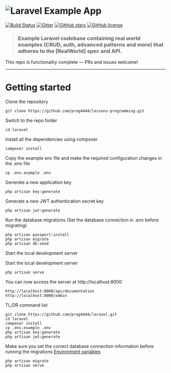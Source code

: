 # ![Laravel Example App](logo.png)

[![Build Status](https://img.shields.io/travis/gothinkster/laravel-realworld-example-app/master.svg)](https://travis-ci.org/gothinkster/laravel-realworld-example-app) [![Gitter](https://img.shields.io/gitter/room/realworld-dev/laravel.svg)](https://gitter.im/realworld-dev/laravel) [![GitHub stars](https://img.shields.io/github/stars/gothinkster/laravel-realworld-example-app.svg)](https://github.com/gothinkster/laravel-realworld-example-app/stargazers) [![GitHub license](https://img.shields.io/github/license/gothinkster/laravel-realworld-example-app.svg)](https://raw.githubusercontent.com/gothinkster/laravel-realworld-example-app/master/LICENSE)

> ### Example Laravel codebase containing real world examples (CRUD, auth, advanced patterns and more) that adheres to the [RealWorld] spec and API.

This repo is functionality complete — PRs and issues welcome!

----------

# Getting started

Clone the repository

    git clone https://github.com/prog4444/lessons-programming.git

Switch to the repo folder

    cd laravel

Install all the dependencies using composer

    composer install

Copy the example env file and make the required configuration changes in the .env file

    cp .env.example .env

Generate a new application key

    php artisan key:generate

Generate a new JWT authentication secret key

    php artisan jwt:generate

Run the database migrations (Set the database connection in .env before migrating)

    php artisan passport:install
    php artisan migrate
    php artisan db:seed

Start the local development server

Start the local development server

    php artisan serve

You can now access the server at http://localhost:8000

    http://localhost:8000/api/documentation
    http://localhost:8000/admin

TL;DR command list

    git clone https://github.com/prog4444/laravel.git
    cd laravel
    composer install
    cp .env.example .env
    php artisan key:generate
    php artisan jwt:generate 
    
Make sure you set the correct database connection information before running the migrations [Environment variables](#environment-variables)

    php artisan migrate
    php artisan serve
